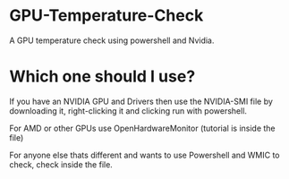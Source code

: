 # GPU-Temperature-Check
A GPU temperature check using powershell and Nvidia.

# Which one should I use?
If you have an NVIDIA GPU and Drivers then use the NVIDIA-SMI file by downloading it, right-clicking it and clicking run with powershell.

For AMD or other GPUs use OpenHardwareMonitor (tutorial is inside the file)

For anyone else thats different and wants to use Powershell and WMIC to check, check inside the file.
